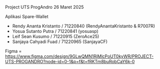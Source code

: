 Project UTS ProgAndro 26 Maret 2025

Aplikasi Spare-Wallet

- Rendy Ananta Kristanto / 71220840 (RendyAnantaKristanto & R7007R)
- Yosua Sutanto Putra / 71220841 (yosuasp)
- Leif Sean Kusumo / 71220915 (ZeroAce25)
- Sanjaya Cahyadi Fuad / 71220965 (SanjayaCF)

Figma = https://www.figma.com/design/9GLwQMN1RjMlcPoUT0kyWR/PROJECT-UTS-PROGANDRO?node-id=0-1&p=f&t=fRKTm8buRobCaY6k-0
